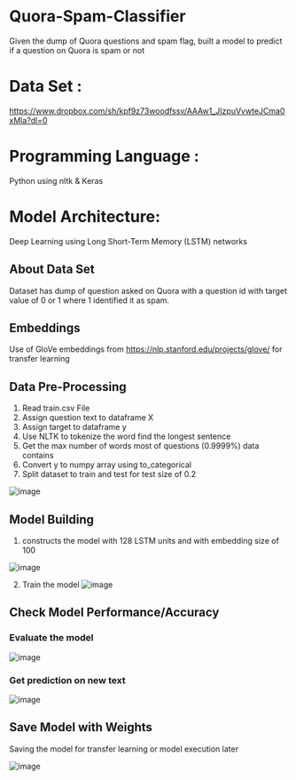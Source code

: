 # Quora-Spam-Classifier
Given the dump of Quora questions and spam flag, built a model to predict if a question on Quora is spam or not

# Data Set : 
https://www.dropbox.com/sh/kpf9z73woodfssv/AAAw1_JIzpuVvwteJCma0xMla?dl=0

# Programming Language : 
Python using nltk & Keras

# Model Architecture: 
Deep Learning using Long Short-Term Memory (LSTM) networks

## About Data Set

Dataset has dump of question asked on Quora with a question id with target value of 0 or 1 where 1 identified it as spam.

## Embeddings
Use of GloVe embeddings from https://nlp.stanford.edu/projects/glove/ for transfer learning 

## Data Pre-Processing

1. Read train.csv File
2. Assign question text to dataframe X 
3. Assign target to dataframe y 
4. Use NLTK to tokenize the word find the longest sentence
5. Get the max number of words most of questions (0.9999%) data contains
6. Convert y to numpy array using to_categorical 
7. Split dataset to train and test for test size of 0.2

![image](https://user-images.githubusercontent.com/64772772/96828884-0c3d0280-1456-11eb-9373-49e450f38d67.png)

## Model Building 

1. constructs the model with 128 LSTM units and with embedding size of 100

![image](https://user-images.githubusercontent.com/64772772/96829248-d9473e80-1456-11eb-8434-41a05e555857.png)

2. Train the model
![image](https://user-images.githubusercontent.com/64772772/96829433-48bd2e00-1457-11eb-8dff-087930713675.png)


## Check Model Performance/Accuracy

### Evaluate the model
![image](https://user-images.githubusercontent.com/64772772/96829529-7bffbd00-1457-11eb-8d59-f2297912a043.png)


### Get prediction on new text

![image](https://user-images.githubusercontent.com/64772772/96829746-da2ca000-1457-11eb-802a-fdca467d75e9.png)

## Save Model with Weights
Saving the model for transfer learning or model execution later

![image](https://user-images.githubusercontent.com/64772772/96829962-3263a200-1458-11eb-888c-6323d0bf3fac.png)
